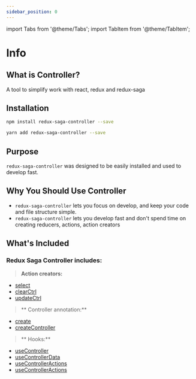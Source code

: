 ```yaml
---
sidebar_position: 0
---
```


import Tabs from '@theme/Tabs';
import TabItem from '@theme/TabItem';

# Info

## What is Controller?

A tool to simplify work with react, redux and redux-saga

## Installation

<Tabs defaultValue="NPM">
<TabItem value="NPM" label="NPM">

```bash title="NPM"
npm install redux-saga-controller --save
```

</TabItem>
<TabItem value="YARN" label="Yarn">

```bash title="Yarn"
yarn add redux-saga-controller --save
```

</TabItem>
</Tabs>

## Purpose

`redux-saga-controller` was designed to be easily installed and used to develop fast.

## Why You Should Use Controller

- `redux-saga-controller` lets you focus on develop, and keep your code and file structure simple.
- `redux-saga-controller` lets you develop fast and don't spend time on creating reducers, actions, action creators

## What's Included

### Redux Saga Controller includes:

> **Action creators:**
- [select](/docs/api-reference/select)
- [clearCtrl](/docs/api-reference/action-creators/clearCtrl)
- [updateCtrl](/docs/api-reference/action-creators/updateCtrl)

> ** Controller annotation:**
- [create](/docs/api-reference/controller/create)
- [createController](/docs/api-reference/controller/createController)

> ** Hooks:**
- [useController](/docs/hooks/useController)
- [useControllerData](/docs/hooks/useControllerData)
- [useControllerActions](/docs/hooks/useControllerActions)
- [useControllerActions](/docs/hooks/useControllerSubscribe)

